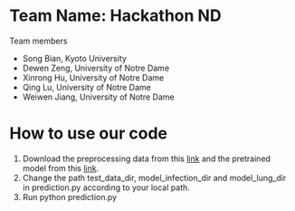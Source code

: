 # Team Name: Hackathon ND

Team members

- Song Bian, Kyoto University
- Dewen Zeng, University of Notre Dame
- Xinrong Hu, University of Notre Dame
- Qing Lu, University of Notre Dame
- Weiwen Jiang, University of Notre Dame

# How to use our code

1. Download the preprocessing data from this [link](https://drive.google.com/drive/folders/1g2YDMp4wCALeQLBXi-NsY6eW_wExfHO-?usp=sharing) and the pretrained model from this [link](https://drive.google.com/drive/folders/1ASbqSiKx7d1m1nvSW6h0dba_HlIXA_oq?usp=sharing).
2. Change the path test_data_dir, model_infection_dir and model_lung_dir in prediction.py according to your local path.
3. Run python prediction.py
